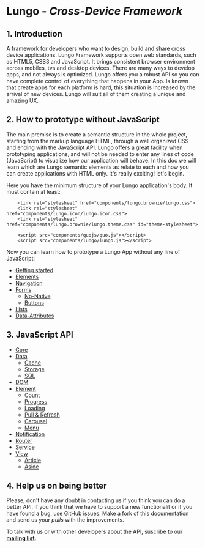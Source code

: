 Lungo - *Cross-Device Framework*
================================


## 1. Introduction
A framework for developers who want to design, build and share cross device applications. Lungo Framework supports open web standards, such as HTML5, CSS3 and JavaScript. It brings consistent browser environment across mobiles, tvs and desktop devices. There are many ways to develop apps, and not always is optimized. Lungo offers you a robust API so you can have complete control of everything that happens in your App. Is known that create apps for each platform is hard, this situation is increased by the arrival of new devices. Lungo will suit all of them creating a unique and amazing UX.

## 2. How to prototype without JavaScript
The main premise is to create a semantic structure in the whole project, starting from the markup language HTML, through a well organized CSS and ending with the JavaScript API. Lungo offers a great facility when prototyping applications, and will not be needed to enter any lines of code (JavaScript) to visualize how our application will behave. In this doc we will learn which are Lungo semantic elements as relate to each and how you can create applications with HTML only. It's really exciting! let's begin.

Here you have the minimum structure of your Lungo application's body. It must contain at least: 

```	
    <link rel="stylesheet" href="components/lungo.brownie/lungo.css">
    <link rel="stylesheet" href="components/lungo.icon/lungo.icon.css">
    <link rel="stylesheet" href="components/lungo.brownie/lungo.theme.css" id="theme-stylesheet">

	<script src="components/quojs/quo.js"></script>
	<script src="components/lungo/lungo.js"></script>
```

Now you can learn how to prototype a Lungo App without any line of JavaScript:

* [Getting started](http://)
* [Elements](http://)
* [Navigation](http://)
* [Forms](http://)
	* [No-Native](http://)
	* [Buttons](http://)
* [Lists](http://)
* [Data-Attributes](http://)


## 3. JavaScript API

* [Core](http://)
* [Data](http://)
	* [Cache](http://) 	
	* [Storage](http://) 	
	* [SQL](http://) 
* [DOM](http://)
* [Element](http://)
	* [Count](http://) 	
	* [Progress](http://) 	
	* [Loading](http://) 
	* [Pull & Refresh](http://) 	
	* [Carousel](http://) 	
	* [Menu](http://) 
* [Notification](http://)
* [Router](http://)
* [Service](http://)
* [View](http://)
	* [Article](http://) 	
	* [Aside](http://) 	
	
## 4. Help us on being better
Please, don't have any doubt in contacting us if you think you can do a better API. If you think that we have to support a new functionalit or if you have found a bug, use GitHub issues. Make a fork of this documentation and send us your *pulls* with the improvements.

To talk with us or with other developers about the API, suscribe to our [**mailing list**](https://groups.google.com/forum/#!forum/lungojs).
